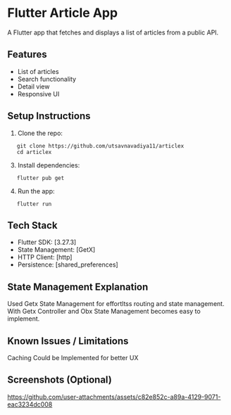 # Flutter Article App

A Flutter app that fetches and displays a list of articles from a public
API.

## Features

- List of articles
- Search functionality
- Detail view
- Responsive UI

## Setup Instructions

1. Clone the repo:
```
   git clone https://github.com/utsavnavadiya11/articlex
   cd articlex
```
3. Install dependencies:
```
   flutter pub get
```
4. Run the app:
```
   flutter run
```

## Tech Stack

- Flutter SDK: [3.27.3]
- State Management: [GetX]
- HTTP Client: [http]
- Persistence: [shared_preferences]

## State Management Explanation

Used Getx State Management for effortltss routing and state management. With Getx Controller and Obx State Management becomes easy to implement.

## Known Issues / Limitations

Caching Could be Implemented for better UX

## Screenshots (Optional)
https://github.com/user-attachments/assets/c82e852c-a89a-4129-9071-eac3234dc008
